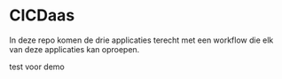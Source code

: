 # CICDaas
In deze repo komen de drie applicaties terecht met een workflow die elk van deze applicaties kan oproepen.

test voor demo
